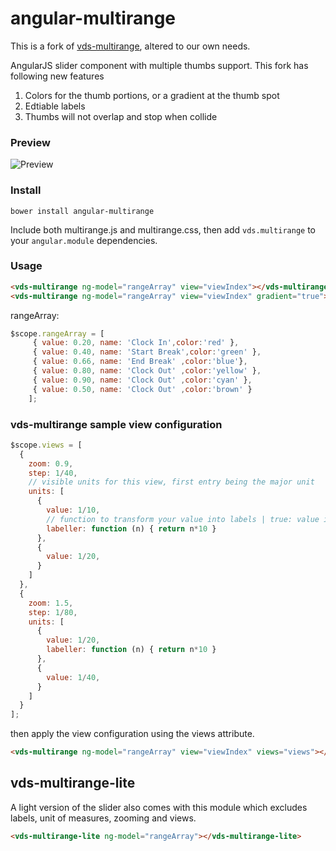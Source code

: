 angular-multirange
===================

This is a fork of [vds-multirange](https://github.com/Recras/angular-multirange), altered to our own needs.

AngularJS slider component with multiple thumbs support. This fork has following new features

1. Colors for the thumb portions, or a gradient at the thumb spot
2. Edtiable labels
3. Thumbs will not overlap and stop when collide

### Preview
![Preview](https://github.com/ahmadalibaloch/angular-multirange/blob/master/demo/sliderpic.png)

### Install
```
bower install angular-multirange
```
Include both multirange.js and multirange.css, then add `vds.multirange` to your `angular.module` dependencies.

### Usage
```html
<vds-multirange ng-model="rangeArray" view="viewIndex"></vds-multirange>
<vds-multirange ng-model="rangeArray" view="viewIndex" gradient="true"></vds-multirange>
```
rangeArray:
```javascript
$scope.rangeArray = [
     { value: 0.20, name: 'Clock In',color:'red' },
     { value: 0.40, name: 'Start Break',color:'green' },
     { value: 0.66, name: 'End Break' ,color:'blue'},
     { value: 0.80, name: 'Clock Out' ,color:'yellow' },
     { value: 0.90, name: 'Clock Out' ,color:'cyan' },
     { value: 0.50, name: 'Clock Out' ,color:'brown' }
    ];
```

### vds-multirange sample view configuration
```javascript
$scope.views = [
  {
    zoom: 0.9,
    step: 1/40,
    // visible units for this view, first entry being the major unit
    units: [
      {
        value: 1/10,
        // function to transform your value into labels | true: value itself | false: none
        labeller: function (n) { return n*10 } 
      },
      {
        value: 1/20,
      }
    ]
  },
  {
    zoom: 1.5,
    step: 1/80,
    units: [
      {
        value: 1/20,
        labeller: function (n) { return n*10 }
      },
      {
        value: 1/40,
      }
    ]
  }
];
```
then apply the view configuration using the views attribute.
```html
<vds-multirange ng-model="rangeArray" view="viewIndex" views="views"></vds-multirange>
```
## vds-multirange-lite
A light version of the slider also comes with this module which excludes labels, unit of measures, zooming and views.
```html
<vds-multirange-lite ng-model="rangeArray"></vds-multirange-lite>
```
